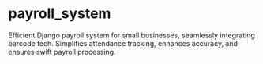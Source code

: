 # payroll_system
Efficient Django payroll system for small businesses, seamlessly integrating barcode tech. Simplifies attendance tracking, enhances accuracy, and ensures swift payroll processing.
